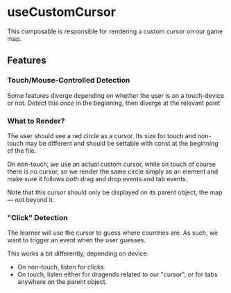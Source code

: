 # useCustomCursor

This composable is responsible for rendering a custom cursor on our game map.

## Features

### Touch/Mouse-Controlled Detection

Some features diverge depending on whether the user is on a touch-device or not.
Detect this *once* in the beginning, then diverge at the relevant point

### What to Render?

The user should see a red circle as a cursor.
Its size for touch and non-touch may be different and should be settable with const at the beginning of the file.

On non-touch, we use an actual custom cursor, while on touch of course there is no cursor, so we render the same circle simply as an element and make sure it follows *both* drag and drop events and tab events.

Note that this cursor should only be displayed on its parent object, the map — not beyond it.

### "Click" Detection

The learner will use the cursor to guess where countries are. 
As such, we want to trigger an event when the user guesses.

This works a bit differently, depending on device:

- On non-touch, listen for clicks 
- On touch, listen either for dragends related to our "cursor", or for tabs anywhere on the parent object.
